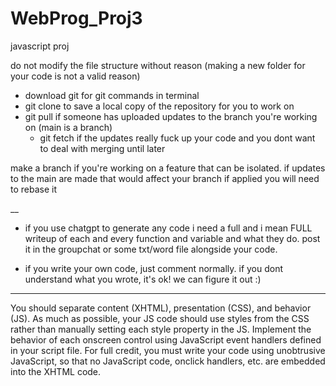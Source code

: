 # WebProg_Proj3
javascript proj

do not modify the file structure without reason (making a new folder for your code is not a valid reason)
- download git for git commands in terminal
- git clone to save a local copy of the repository for you to work on
- git pull if someone has uploaded updates to the branch you're working on (main is a branch)
  - git fetch if the updates really fuck up your code and you dont want to deal with merging until later

make a branch if you're working on a feature that can be isolated. if updates to the main are made that would affect your branch if applied you will need to rebase it

__

- if you use chatgpt to generate any code i need a full and i mean FULL writeup of each and every function and variable and what they do. post it in the groupchat or some txt/word file alongside your code.

- if you write your own code, just comment normally. if you dont understand what you wrote, it's ok! we can figure it out :)



--------------------------------------------------------------------------------------------------------

You should separate content (XHTML), presentation (CSS), and behavior (JS). As much as possible, your
JS code should use styles from the CSS rather than manually setting each style property in the JS.
Implement the behavior of each onscreen control using JavaScript event handlers defined in your script
file. For full credit, you must write your code using unobtrusive JavaScript, so that no JavaScript code,
onclick handlers, etc. are embedded into the XHTML code.
